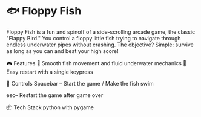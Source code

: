 # 🐟 Floppy Fish
Floppy Fish is a fun and spinoff of a side-scrolling arcade game, the classic "Flappy Bird." You control a floppy little fish trying to navigate through endless underwater pipes without crashing. The objective? Simple: survive as long as you can and beat your high score!

🎮 Features
🐠 Smooth fish movement and fluid underwater mechanics
🔁 Easy restart with a single keypress

🚀 Controls
Spacebar – Start the game / Make the fish swim

esc– Restart the game after game over

📦 Tech Stack
python with pygame

